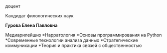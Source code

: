 доцент

Кандидат филологических наук

**Гурова Елена Павловна**

Медиарилейшнз
	*Нарратология
	*Основы программирования на Python
	*Современные технологии анализа данных
	*Стратегические коммуникации
	*Теория и практика связей с общественностью